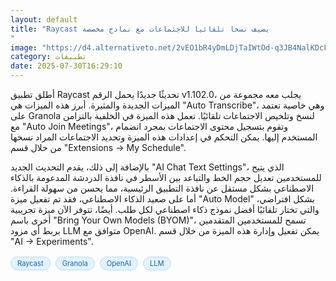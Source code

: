 ```yaml
---
layout: default
title: "Raycast يضيف نسخا تلقائيا للاجتماعات مع نماذج مخصصة
"
image: "https://d4.alternativeto.net/2vEO1bR4yDmLDjTaIWtDd-q3JB4NalKDcF6FedpfXjY/rs:fill:1520:760:0/g:ce:0:0/YWJzOi8vZGlzdC9jb250ZW50LzE3NTM4OTM1MTM4NDcucG5n.png"
category: تطبيقات
date: 2025-07-30T16:29:10
---
```


أطلق تطبيق Raycast تحديثًا جديدًا يحمل الرقم v1.102.0، يجلب معه مجموعة من الميزات الجديدة والمثيرة. أبرز هذه الميزات هي "Auto Transcribe"، وهي خاصية تعتمد على Granola لنسخ وتلخيص الاجتماعات تلقائيًا. تعمل هذه الميزة في الخلفية بالتزامن مع "Auto Join Meetings"، وتقوم بتسجيل محتوى الاجتماعات بمجرد انضمام المستخدم إليها. يمكن التحكم في إعدادات هذه الميزة وتحديد الاجتماعات المراد نسخها من خلال قسم "Extensions → My Schedule".

بالإضافة إلى ذلك، يقدم التحديث الجديد "AI Chat Text Settings"، الذي يتيح للمستخدمين تعديل حجم الخط والتباعد بين الأسطر في نافذة الدردشة المدعومة بالذكاء الاصطناعي بشكل مستقل عن نافذة التطبيق الرئيسية، مما يحسن من سهولة القراءة. أما على صعيد الذكاء الاصطناعي، فقد تم تفعيل ميزة "Auto Model" بشكل افتراضي، والتي تختار تلقائيًا أفضل نموذج ذكاء اصطناعي لكل طلب. أيضًا، تتوفر الآن ميزة تجريبية أخرى باسم "Bring Your Own Models (BYOM)"، تسمح للمستخدمين المتقدمين بربط أي مزود LLM متوافق مع OpenAI. يمكن تفعيل وإدارة هذه الميزة من خلال قسم "AI → Experiments".

<div style="margin-top:2px; margin-bottom:2px;"><a href="https://bidjadraft.github.io/?query=Raycast" style="background:#e3f2fd; color:#1565c0; font-size:80%; border-radius:12px; padding:3px 10px; margin:2px 4px 2px 0; display:inline-block; border:1px solid #bbdefb; text-decoration:none;">Raycast</a> <a href="https://bidjadraft.github.io/?query=Granola" style="background:#e3f2fd; color:#1565c0; font-size:80%; border-radius:12px; padding:3px 10px; margin:2px 4px 2px 0; display:inline-block; border:1px solid #bbdefb; text-decoration:none;">Granola</a> <a href="https://bidjadraft.github.io/?query=OpenAI" style="background:#e3f2fd; color:#1565c0; font-size:80%; border-radius:12px; padding:3px 10px; margin:2px 4px 2px 0; display:inline-block; border:1px solid #bbdefb; text-decoration:none;">OpenAI</a> <a href="https://bidjadraft.github.io/?query=LLM" style="background:#e3f2fd; color:#1565c0; font-size:80%; border-radius:12px; padding:3px 10px; margin:2px 4px 2px 0; display:inline-block; border:1px solid #bbdefb; text-decoration:none;">LLM</a></div><br><br>
